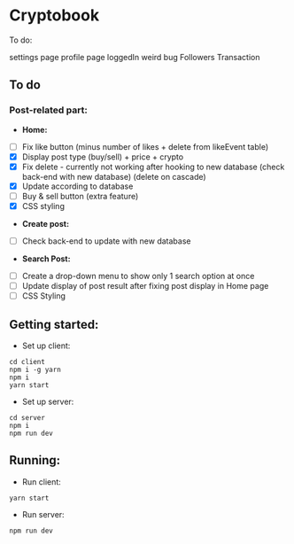 ﻿# Cryptobook

To do:

settings page
profile page
loggedIn weird bug
Followers
Transaction

## To do
### Post-related part:
- **Home:** 
- [ ] Fix like button (minus number of likes + delete from likeEvent table)
- [x] Display post type (buy/sell) + price + crypto
- [x] Fix delete - currently not working after hooking to new database (check back-end with new database) (delete on cascade)
- [x] Update according to database
- [ ] Buy & sell button (extra feature)
- [x] CSS styling

- **Create post:**
- [ ] Check back-end to update with new database

- **Search Post:**
- [ ] Create a drop-down menu to show only 1 search option at once
- [ ] Update display of post result after fixing post display in Home page
- [ ] CSS Styling

## Getting started:
- Set up client:
```
cd client
npm i -g yarn
npm i
yarn start
```

- Set up server:
```
cd server
npm i
npm run dev
```

## Running:
- Run client:
```
yarn start
```
- Run server:
```
npm run dev
```
